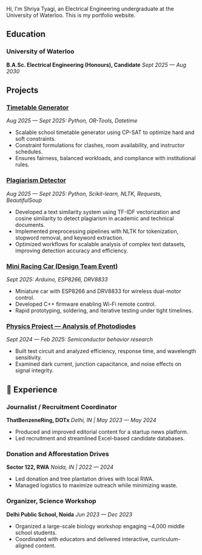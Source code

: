 Hi, I'm Shriya Tyagi, an Electrical Engineering undergraduate at the University of Waterloo. This is my portfolio website.

## Education
### University of Waterloo
**B.A.Sc. Electrical Engineering (Honours), Candidate** _Sept 2025 — Aug 2030_

## Projects

### [Timetable Generator](/timetable-generator)
_Aug 2025 — Sept 2025: Python, OR-Tools, Datetime_
- Scalable school timetable generator using CP-SAT to optimize hard and soft constraints.
- Constraint formulations for clashes, room availability, and instructor schedules.
- Ensures fairness, balanced workloads, and compliance with institutional rules.

### [Plagiarism Detector](/plagiarism-detector)
_Aug 2025 — Sept 2025: Python, Scikit-learn, NLTK, Requests, BeautifulSoup_
- Developed a text similarity system using TF-IDF vectorization and cosine similarity to detect plagiarism in academic and technical documents.
- Implemented preprocessing pipelines with NLTK for tokenization, stopword removal, and keyword extraction.
- Optimized workflows for scalable analysis of complex text datasets, improving detection accuracy and efficiency.

### [Mini Racing Car (Design Team Event)](/racing-car)
_Sept 2025: Arduino, ESP8266, DRV8833_
- Miniature car with ESP8266 and DRV8833 for wireless dual-motor control.
- Developed C++ firmware enabling Wi-Fi remote control.
- Rapid prototyping, soldering, and iterative testing under tight timelines.

### [Physics Project — Analysis of Photodiodes](/photodiode-research)
_Sept 2024 — Feb 2025: Semiconductor behavior research_
- Built test circuit and analyzed efficiency, response time, and wavelength sensitivity.
- Examined dark current, junction capacitance, and noise effects on signal integrity.

## 💼 Experience

### Journalist / Recruitment Coordinator
**ThatBenzeneRing, DOTx**
_Delhi, IN | May 2023 — May 2024_
- Produced and improved editorial content for a startup news platform.
- Led recruitment and streamlined Excel-based candidate databases.

### Donation and Afforestation Drives
**Sector 122, RWA**
_Noida, IN | 2022 — 2024_
- Led donation and tree plantation drives with local RWA.
- Managed logistics to maximize outreach while minimizing waste.

### Organizer, Science Workshop
**Delhi Public School, Noida**
_Jun 2023 — Dec 2023_
- Organized a large-scale biology workshop engaging ~4,000 middle school students.
- Coordinated with educators and delivered interactive, curriculum-aligned content.
